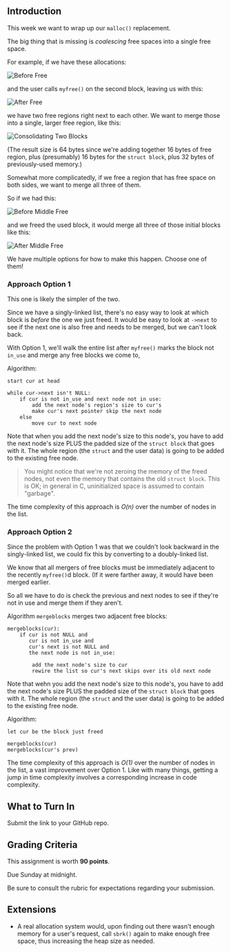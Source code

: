 <!-- Project 7: Coalescing Free Memory -->

## Introduction

This week we want to wrap up our `malloc()` replacement.

The big thing that is missing is _coalescing_ free spaces into a single
free space.

For example, if we have these allocations:

![Before Free](https://canvas.oregonstate.edu/courses/1849663/files/92092528/preview)

and the user calls `myfree()` on the second block, leaving us with this:

![After Free](https://canvas.oregonstate.edu/courses/1849663/files/92092529/preview)

we have two free regions right next to each other. We want to merge
those into a single, larger free region, like this:

![Consolidating Two Blocks](https://canvas.oregonstate.edu/courses/1849663/files/92092530/preview)

(The result size is 64 bytes since we're adding together 16 bytes of
free region, plus (presumably) 16 bytes for the `struct block`, plus 32
bytes of previously-used memory.)

Somewhat more complicatedly, if we free a region that has free space on
both sides, we want to merge all three of them.

So if we had this:

![Before Middle Free](https://canvas.oregonstate.edu/courses/1849663/files/92092531/preview)

and we freed the used block, it would merge all three of those initial
blocks like this:

![After Middle Free](https://canvas.oregonstate.edu/courses/1849663/files/92092532/preview)

We have multiple options for how to make this happen. Choose one of
them!

### Approach Option 1

This one is likely the simpler of the two.

Since we have a singly-linked list, there's no easy way to look at which
block is _before_ the one we just freed. It would be easy to look at
`->next` to see if the next one is also free and needs to be merged, but
we can't look back.

With Option 1, we'll walk the entire list after `myfree()` marks the
block not `in_use` and merge any free blocks we come to,

Algorithm:


```
start cur at head

while cur->next isn't NULL:
    if cur is not in_use and next node not in use:
        add the next node's region's size to cur's
        make cur's next pointer skip the next node
    else
        move cur to next node
```

Note that when you add the next node's size to this node's, you have to
add the next node's size PLUS the padded size of the `struct block` that
goes with it. The whole region (the `struct` and the user data) is
going to be added to the existing free node.

> You might notice that we're not zeroing the memory of the freed
> nodes, not even the memory that contains the old `struct block`. This
> is OK; in general in C, uninitialized space is assumed to contain
> "garbage".


The time complexity of this approach is _O(n)_ over the number of nodes
in the list.

### Approach Option 2

Since the problem with Option 1 was that we couldn't look backward in
the singly-linked list, we could fix this by converting to a
doubly-linked list.

We know that all mergers of free blocks must be immediately adjacent to
the recently `myfree()`d block. (If it were farther away, it would have
been merged earlier.

So all we have to do is check the previous and next nodes to see if
they're not in use and merge them if they aren't.

Algorithm `mergeblocks` merges two adjacent free blocks:

```
mergeblocks(cur):
    if cur is not NULL and
       cur is not in_use and
       cur's next is not NULL and
       the next node is not in_use:

        add the next node's size to cur
        rewire the list so cur's next skips over its old next node
```

Note that wehn you add the next node's size to this node's, you have to
add the next node's size PLUS the padded size of the `struct block` that
goes with it. The whole region (the `struct` and the user data) is
going to be added to the existing free node.

Algorithm:

```
let cur be the block just freed

mergeblocks(cur)
mergeblocks(cur's prev)
```

The time complexity of this approach is _O(1)_ over the number of nodes
in the list, a vast improvement over Option 1. Like with many things,
getting a jump in time complexity involves a corresponding increase in
code complexity.

## What to Turn In

Submit the link to your GitHub repo.

## Grading Criteria

This assignment is worth **90 points**.

Due Sunday at midnight.

Be sure to consult the rubric for expectations regarding your
submission.

## Extensions

* A real allocation system would, upon finding out there wasn't enough
  memory for a user's request, call `sbrk()` again to make enough free
  space, thus increasing the heap size as needed.

<!-- Rubric

If the next block is free, it and the newly freed block are merged (15)

If the previous block is free, it and the newly freed block are merged (15)

If the freed block is surrounded by free blocks, they are all merged into a single block (15)

If the existing free block is at the head of the list, it is merged successfully (10)

If the existing free block is at the tail of the list, it is merged successfully (10)

If the newly freed block is at the head of the list, it is merged successfully (10)

If the newly freed block is at the tail of the list, it is merged successfully (10)

If the newly freed block has no free neighbors, nothing is merged (5)
-->
